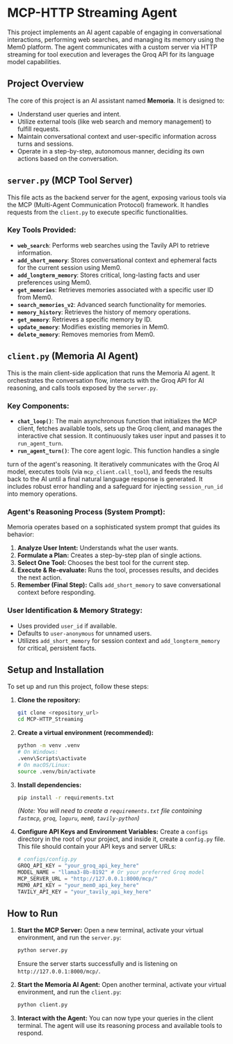 # MCP-HTTP Streaming Agent

This project implements an AI agent capable of engaging in conversational interactions, performing web searches, and managing its memory using the Mem0 platform. The agent communicates with a custom server via HTTP streaming for tool execution and leverages the Groq API for its language model capabilities.




## Project Overview

The core of this project is an AI assistant named **Memoria**. It is designed to:
- Understand user queries and intent.
- Utilize external tools (like web search and memory management) to fulfill requests.
- Maintain conversational context and user-specific information across turns and sessions.
- Operate in a step-by-step, autonomous manner, deciding its own actions based on the conversation.




## `server.py` (MCP Tool Server)

This file acts as the backend server for the agent, exposing various tools via the MCP (Multi-Agent Communication Protocol) framework. It handles requests from the `client.py` to execute specific functionalities.

### Key Tools Provided:
- **`web_search`**: Performs web searches using the Tavily API to retrieve information.
- **`add_short_memory`**: Stores conversational context and ephemeral facts for the current session using Mem0.
- **`add_longterm_memory`**: Stores critical, long-lasting facts and user preferences using Mem0.
- **`get_memories`**: Retrieves memories associated with a specific user ID from Mem0.
- **`search_memories_v2`**: Advanced search functionality for memories.
- **`memory_history`**: Retrieves the history of memory operations.
- **`get_memory`**: Retrieves a specific memory by ID.
- **`update_memory`**: Modifies existing memories in Mem0.
- **`delete_memory`**: Removes memories from Mem0.




## `client.py` (Memoria AI Agent)

This is the main client-side application that runs the Memoria AI agent. It orchestrates the conversation flow, interacts with the Groq API for AI reasoning, and calls tools exposed by the `server.py`.

### Key Components:
- **`chat_loop()`**: The main asynchronous function that initializes the MCP client, fetches available tools, sets up the Groq client, and manages the interactive chat session. It continuously takes user input and passes it to `run_agent_turn`.
- **`run_agent_turn()`**: The core agent logic. This function handles a single 


turn of the agent's reasoning. It iteratively communicates with the Groq AI model, executes tools (via `mcp_client.call_tool`), and feeds the results back to the AI until a final natural language response is generated. It includes robust error handling and a safeguard for injecting `session_run_id` into memory operations.

### Agent's Reasoning Process (System Prompt):
Memoria operates based on a sophisticated system prompt that guides its behavior:
1.  **Analyze User Intent:** Understands what the user wants.
2.  **Formulate a Plan:** Creates a step-by-step plan of single actions.
3.  **Select One Tool:** Chooses the best tool for the current step.
4.  **Execute & Re-evaluate:** Runs the tool, processes results, and decides the next action.
5.  **Remember (Final Step):** Calls `add_short_memory` to save conversational context before responding.

### User Identification & Memory Strategy:
-   Uses provided `user_id` if available.
-   Defaults to `user-anonymous` for unnamed users.
-   Utilizes `add_short_memory` for session context and `add_longterm_memory` for critical, persistent facts.




## Setup and Installation

To set up and run this project, follow these steps:

1.  **Clone the repository:**
    ```bash
    git clone <repository_url>
    cd MCP-HTTP_Streaming
    ```

2.  **Create a virtual environment (recommended):**
    ```bash
    python -m venv .venv
    # On Windows:
    .venv\Scripts\activate
    # On macOS/Linux:
    source .venv/bin/activate
    ```

3.  **Install dependencies:**
    ```bash
    pip install -r requirements.txt
    ```
    *(Note: You will need to create a `requirements.txt` file containing `fastmcp`, `groq`, `loguru`, `mem0`, `tavily-python`)*

4.  **Configure API Keys and Environment Variables:**
    Create a `configs` directory in the root of your project, and inside it, create a `config.py` file. This file should contain your API keys and server URLs:
    ```python
    # configs/config.py
    GROQ_API_KEY = "your_groq_api_key_here"
    MODEL_NAME = "llama3-8b-8192" # Or your preferred Groq model
    MCP_SERVER_URL = "http://127.0.0.1:8000/mcp/"
    MEM0_API_KEY = "your_mem0_api_key_here"
    TAVILY_API_KEY = "your_tavily_api_key_here"
    ```




## How to Run

1.  **Start the MCP Server:**
    Open a new terminal, activate your virtual environment, and run the `server.py`:
    ```bash
    python server.py
    ```
    Ensure the server starts successfully and is listening on `http://127.0.0.1:8000/mcp/`.

2.  **Start the Memoria AI Agent:**
    Open another terminal, activate your virtual environment, and run the `client.py`:
    ```bash
    python client.py
    ```

3.  **Interact with the Agent:**
    You can now type your queries in the client terminal. The agent will use its reasoning process and available tools to respond.




